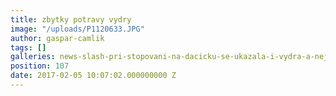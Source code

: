 ```yaml
---
title: zbytky potravy vydry
image: "/uploads/P1120633.JPG"
author: gaspar-camlik
tags: []
galleries: news-slash-pri-stopovani-na-dacicku-se-ukazala-i-vydra-a-nejen-tam
position: 107
date: 2017-02-05 10:07:02.000000000 Z
---
```

